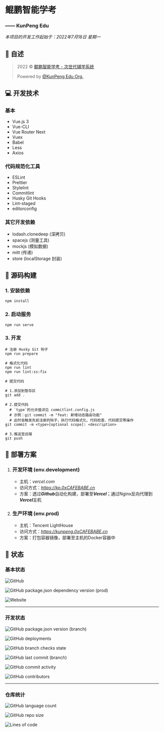 # 鲲鹏智能学考
### —— KunPeng Edu

_本项目的开发工作起始于：2022年7月18日 星期一_

## 📔 自述

> 2022 © [鲲鹏智能学考 - 次世代辅学系统](https://kp.0xCAFEBABE.cn)
>
> Powered by [@KunPeng Edu Org.](https://gitee.com/hixs/kunpeng_front)

## 💻 开发技术

### 基本
  - Vue.js 3
  - Vue-CLI
  - Vue Router Next
  - Vuex
  - Babel
  - Less
  - Axios

### 代码规范化工具
  - ESLint 
  - Prettier
  - Stylelint
  - Commitlint
  - Husky Git Hooks
  - Lint-staged
  - editorconfig

### 其它开发依赖
  - lodash.clonedeep (深拷贝)
  - spacejs (测量工具)
  - mockjs (模拟数据)
  - mitt (传递)
  - store (localStorage 封装)

## 🦾 源码构建
### 1. 安装依赖
```npm
npm install
```

### 2. 启动服务
```npm
npm run serve
```

### 3. 开发
```npm
# 注册 Husky Git 钩子
npm run prepare
```

```npm
# 格式化代码
npm run lint
npm run lint:ss:fix
```

```shell
# 提交代码

# 1.添加到暂存区
git add .

# 2.提交代码
  # `type`的允许值详见 commitlint.config.js
  # 示例：git commit -m "feat: 新增动态路由功能"
  # 此时会触发先前注册的钩子，执行代码格式化、代码检查、代码提交等操作
git commit -m <type>[optional scope]: <description>
  
# 3.推送至远端
git push
```

## 🔨 部署方案
  1. ### 开发环境 (env.development)
     
     - 主机：*vercel.com*
     - 访问方式：*https://kp.0xCAFEBABE.cn*
     - 方案：透过***Github***自动化构建，部署至***Vercel***；通过Nginx反向代理到***Vercel***主机
     
  2. ### 生产环境 (env.prod)
     
     - 主机：Tencent LightHouse
     - 访问方式：*https://kunpeng.0xCAFEBABE.cn*
     - 方案：打包容器镜像，部署至主机的Docker容器中


## 🏃 状态
### 基本状态
![GitHub](https://img.shields.io/github/license/Kwanhooo/kunpeng-edu-frontend?style=for-the-badge)

![GitHub package.json dependency version (prod)](https://img.shields.io/github/package-json/dependency-version/Kwanhooo/kunpeng-edu-frontend/vue?style=for-the-badge)

![Website](https://img.shields.io/website?label=prod-services&style=for-the-badge&url=http%3A%2F%2Fkp.0xcafebabe.cn%2F)

---
### 开发状态

![GitHub package.json version (branch)](https://img.shields.io/github/package-json/v/Kwanhooo/kunpeng-edu-frontend/master?style=for-the-badge)

![GitHub deployments](https://img.shields.io/github/deployments/Kwanhooo/kunpeng-edu-frontend/Production?label=Dev-Env%20deploy&style=for-the-badge)

![GitHub branch checks state](https://img.shields.io/github/checks-status/Kwanhooo/kunpeng-edu-frontend/master?label=master%20%E5%88%86%E6%94%AF%E6%A3%80%E6%9F%A5&style=for-the-badge)

![GitHub last commit (branch)](https://img.shields.io/github/last-commit/Kwanhooo/kunpeng-edu-frontend/master?style=for-the-badge)

![GitHub commit activity](https://img.shields.io/github/commit-activity/w/Kwanhooo/kunpeng-edu-frontend?style=for-the-badge)

![GitHub contributors](https://img.shields.io/github/contributors/Kwanhooo/kunpeng-edu-frontend?style=for-the-badge)

---
### 仓库统计

![GitHub language count](https://img.shields.io/github/languages/count/Kwanhooo/kunpeng-edu-frontend?style=for-the-badge)

![GitHub repo size](https://img.shields.io/github/repo-size/Kwanhooo/kunpeng-edu-frontend?style=for-the-badge)

![Lines of code](https://img.shields.io/tokei/lines/github/Kwanhooo/kunpeng-edu-frontend?style=for-the-badge)

